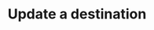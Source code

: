 ---
content-type: "embed-endpoint"
endpoint: "destinations"
key: "update-a-destination"
order: 2


title: "Update a destination"
method: "put"
short-url: |
  /v{{ object.version }}{{ object.endpoint-url }}/[id]
full-url: |
  {{ page.api-base-url }}{{ endpoint.short-url | flatify }}
description: "Update a destination. Modifications to the `type` attribute are not supported."


arguments:
  - name: "type"
    required: false
    description: "The destination type, either `redshift` or `postgres`."

  - name: "connection"
    required: false
    description: "A destination form properties object corresponding to the value of `type`."

returns: "A destination object."


examples:
  - type: "request"
    language: "curl"
    code: |
      curl -X {{ endpoint.method | upcase }} {{ endpoint.full-url | flatify | strip_newlines }}
           -H "Authorization: Bearer <ACCESS_TOKEN>" 
           -H "Content-Type: application/json"
           -d "{
                "type":"postgres",
                "connection": {
                  "host": "<HOST>",
                  "port": 5432,
                  "username": "<USERNAME>",
                  "database": "<DATABASE>",
                  "password": "<PASSWORD>",
                  "ssl": false
                  }
              }"

  - type: "response"
    language: "json"
    code: |
      {  
        "id":"<ID>",
        "type":"postgres",
        "created_at":"TIME",
        "updated_at":"TIME",
        "connection": {
            "host":"<HOST>",
            "port":5432,
            "username":"<USERNAME>",
            "database":"<DATABASE>",
            "password":"<PASSWORD>",
            "ssl":false
        },
        "last_check":{
            "updated_at":"TIME",
            "status":"OK",
            "message":""
        }
      }
---